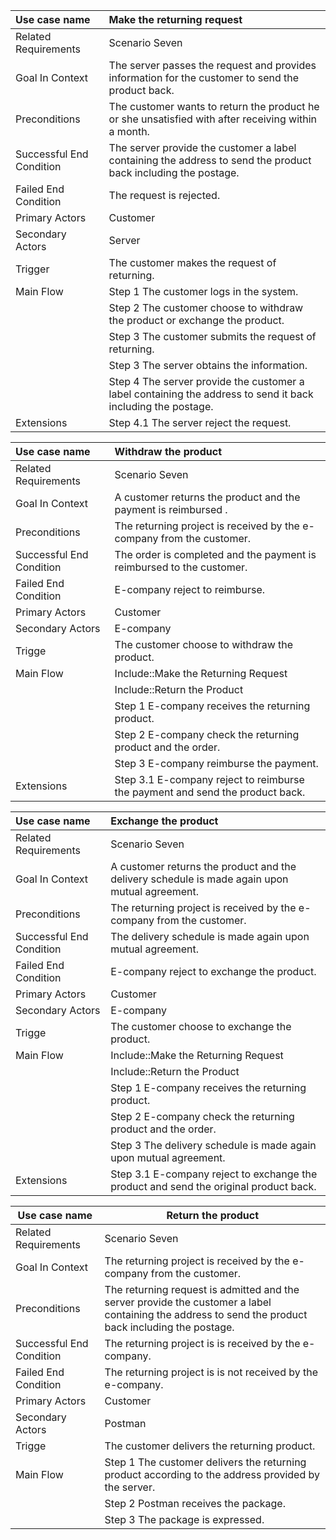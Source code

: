 | Use case name            | Make the returning request               |
| :----------------------- | :--------------------------------------- |
| Related Requirements     | Scenario Seven                           |
| Goal In Context          | The server passes the request and provides information for the customer to send the product back. |
| Preconditions            | The customer wants to return the product he or she unsatisfied with after receiving within a month. |
| Successful End Condition | The server provide the customer a label containing the address to send the product back including the postage. |
| Failed End Condition     | The request is rejected.                 |
| Primary Actors           | Customer                                 |
| Secondary Actors         | Server                                   |
| Trigger                  | The customer makes the request of returning. |
| Main Flow                | Step 1 The customer logs in the system.  |
|                          | Step 2 The customer choose to withdraw the product or exchange the product. |
|                          | Step 3 The customer submits the request of returning. |
|                          | Step 3 The server obtains the information. |
|                          | Step 4 The server provide the customer a label containing the address to send it back including the postage. |
| Extensions               | Step 4.1 The server reject the request.  |

| Use case name            | Withdraw the product                     |
| :----------------------- | :--------------------------------------- |
| Related Requirements     | Scenario Seven                           |
| Goal In Context          | A customer returns the product and the payment is reimbursed . |
| Preconditions            | The returning project is received by the e-company from the customer. |
| Successful End Condition | The order is completed and  the payment is reimbursed to the customer. |
| Failed End Condition     | E-company reject to reimburse.           |
| Primary Actors           | Customer                                 |
| Secondary Actors         | E-company                                |
| Trigge                   | The customer choose to withdraw the product. |
| Main Flow                | Include::Make the Returning Request      |
|                          | Include::Return the Product              |
|                          | Step 1 E-company receives the returning product. |
|                          | Step 2 E-company check the returning product and the order. |
|                          | Step 3 E-company reimburse the payment.  |
| Extensions               | Step 3.1 E-company reject to reimburse the payment and send the product back. |

| Use case name            | Exchange the product                     |
| :----------------------- | :--------------------------------------- |
| Related Requirements     | Scenario Seven                           |
| Goal In Context          | A customer returns the product and the delivery schedule is made again upon mutual agreement. |
| Preconditions            | The returning project is received by the e-company from the customer. |
| Successful End Condition | The delivery schedule is made again upon mutual agreement. |
| Failed End Condition     | E-company reject to exchange the product. |
| Primary Actors           | Customer                                 |
| Secondary Actors         | E-company                                |
| Trigge                   | The customer choose to exchange the product. |
| Main Flow                | Include::Make the Returning Request      |
|                          | Include::Return the Product              |
|                          | Step 1 E-company receives the returning product. |
|                          | Step 2 E-company check the returning product and the order. |
|                          | Step 3 The delivery schedule is made again upon mutual agreement. |
| Extensions               | Step 3.1 E-company reject to exchange the product and send the original product back. |

| Use case name            | Return the product                       |
| ------------------------ | ---------------------------------------- |
| Related Requirements     | Scenario Seven                           |
| Goal In Context          | The returning project is received by the e-company from the customer. |
| Preconditions            | The returning request is admitted and the server provide the customer a label containing the address to send the product back including the postage. |
| Successful End Condition | The returning project is is received by the e-company. |
| Failed End Condition     | The returning project is is not received by the e-company. |
| Primary Actors           | Customer                                 |
| Secondary Actors         | Postman                                  |
| Trigge                   | The customer delivers the returning product. |
| Main Flow                | Step 1 The customer delivers the returning product according to the address provided by the  server. |
|                          | Step 2 Postman receives the package.     |
|                          | Step 3 The package is expressed.         |

